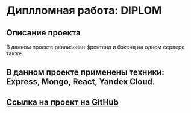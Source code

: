 # Диплломная работа: DIPLOM

## Описание проекта
В данном проекте реализован фронтенд и бэкенд на одном сервере также
## В данном проекте применены техники: Express, Mongo, React, Yandex Cloud.

## [Ссылка на проект на GitHub](https://domainame.movies.nomoredomains.rocks)
